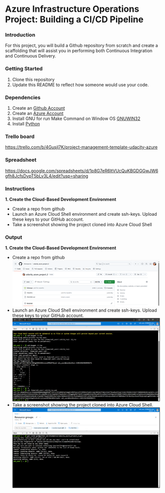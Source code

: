 # Azure Infrastructure Operations Project: Building a CI/CD Pipeline

### Introduction
For this project, you will build a Github repository from scratch and create a scaffolding that will assist you in performing both Continuous Integration and Continuous Delivery.

### Getting Started
1. Clone this repository
2. Update this README to reflect how someone would use your code.

### Dependencies
1. Create an [Github Account](https://github.com)
1. Create an [Azure Account](https://portal.azure.com)
3. Install GNU for run Make Command on Window OS [GNUWIN32](https://sourceforge.net/projects/gnuwin32/)
4. Install [Python](https://www.python.org/) 

### Trello board
https://trello.com/b/4Gusjl7K/project-management-template-udacity-azure

### Spreadsheet
https://docs.google.com/spreadsheets/d/1p8G7eR6ItVUcQuKBGDGGwJW6gfh8JcfsDvpT5bLv3L4/edit?usp=sharing

### Instructions
**1. Create the Cloud-Based Development Environment**
- Create a repo from github
- Launch an Azure Cloud Shell environment and create ssh-keys. Upload these keys to your GitHub account.
- Take a screenshot showing the project cloned into Azure Cloud Shell

### Output
**1. Create the Cloud-Based Development Environment**
- Create a repo from github
    ![Define prefix variable](https://github.com/khiempnvio/udacity_azure_project_2/blob/main/Images/repo.png?raw=true)
- Launch an Azure Cloud Shell environment and create ssh-keys. Upload these keys to your GitHub account.
    ![Define prefix variable](/images/ssh-keygen.png)
- Take a screenshot showing the project cloned into Azure Cloud Shell.
    ![Define prefix variable](/images/git-clone-from-azure-cloud-shell.png)